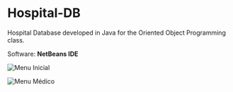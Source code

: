 # Hospital-DB
Hospital Database developed in Java for the Oriented Object Programming class.

Software: <b> NetBeans IDE </b>

![Menu Inicial](https://github.com/andrecfoss/Hospital-DB/assets/134842813/8a23125d-cb38-4da2-aa42-100dbcef77c5)

![Menu Médico](https://github.com/andrecfoss/Hospital-DB/assets/134842813/fda4fe42-755a-47d6-bfbe-16d67519676e)
